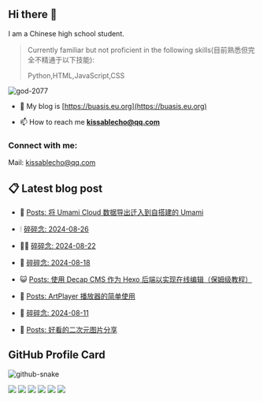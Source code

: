 ## Hi there 👋

I am a Chinese high school student.

>Currently familiar but not proficient in the following skills(目前熟悉但完全不精通于以下技能):
>
>Python,HTML,JavaScript,CSS


<p align="left"> <img src="https://komarev.com/ghpvc/?username=god-2077&label=Profile%20views&color=0e75b6&style=flat" alt="god-2077" /> </p>

- 📝 My blog is [https://buasis.eu.org](https://buasis.eu.org)

- 📫 How to reach me **kissablecho@qq.com**



<h3 align="left">Connect with me:</h3>
<p align="center">

Mail: [kissablecho@qq.com](mailto:kissablecho@qq.com)

## 📋 Latest blog post

<!-- BLOG-POST-LIST:START -->
- 👹 [Posts: 将 Umami Cloud 数据导出迁入到自搭建的 Umami](https://buasis.eu.org/2024/08/28/posts-jiang-umami-cloud-shu-ju-dao-chu-qian-ru-dao-zi-da-jian-de-umami/) 

- 🕯 [碎碎念: 2024-08-26](https://buasis.eu.org/2024/08/26/sui-sui-nian-2024-08-26-1/) 

- 🧑‍🏫 [碎碎念: 2024-08-22](https://buasis.eu.org/2024/08/22/sui-sui-nian-2024-08-22/) 

- 🤩 [碎碎念: 2024-08-18](https://buasis.eu.org/2024/08/17/sui-sui-nian-2024-08-18/) 

- 😺 [Posts: 使用 Decap CMS 作为 Hexo 后端以实现在线编辑（保姆级教程）](https://buasis.eu.org/2024/08/16/posts-shi-yong-decap-cms-zuo-wei-hexo-hou-duan-yi-shi-xian-zai-xian-bian-ji-bao-mu-ji-jiao-cheng/) 

- 🐲 [Posts: ArtPlayer 播放器的简单使用](https://buasis.eu.org/2024/08/11/posts-artplayer-bo-fang-qi-de-jian-dan-shi-yong/) 

- 🦆 [碎碎念: 2024-08-11](https://buasis.eu.org/2024/08/11/sui-sui-nian-2024-08-11/) 

- 🎉 [Posts: 好看的二次元图片分享](https://buasis.eu.org/2024/08/10/posts-hao-kan-de-er-ci-yuan-tu-pian-fen-xiang/) 
<!-- BLOG-POST-LIST:END -->

## GitHub Profile Card

<picture>
  <source media="(prefers-color-scheme: dark)" srcset="https://god-2077.buasis.eu.org/github-contribution-grid-snake/github-snake-dark.svg" />
  <source media="(prefers-color-scheme: light)" srcset="https://god-2077.buasis.eu.org/github-contribution-grid-snake/github-snake.svg" />
  <img alt="github-snake" src="https://god-2077.buasis.eu.org/github-contribution-grid-snake/github-snake-dark.svg" />
</picture>

[![](https://god-2077.buasis.eu.org/profile-3d-contrib/profile-night-rainbow.svg)](https://github.com/God-2077)
[![](https://god-2077.buasis.eu.org/profile-summary-card-output/tokyonight/0-profile-details.svg)](https://github.com/God-2077)
[![](https://god-2077.buasis.eu.org/profile-summary-card-output/tokyonight/1-repos-per-language.svg)](https://github.com/God-2077) [![](https://god-2077.buasis.eu.org/profile-summary-card-output/tokyonight/2-most-commit-language.svg)](https://github.com/God-2077)
[![](https://god-2077.buasis.eu.org/profile-summary-card-output/tokyonight/3-stats.svg)](https://github.com/God-2077) [![](https://god-2077.buasis.eu.org/profile-summary-card-output/tokyonight/4-productive-time.svg)](https://github.com/God-2077)
